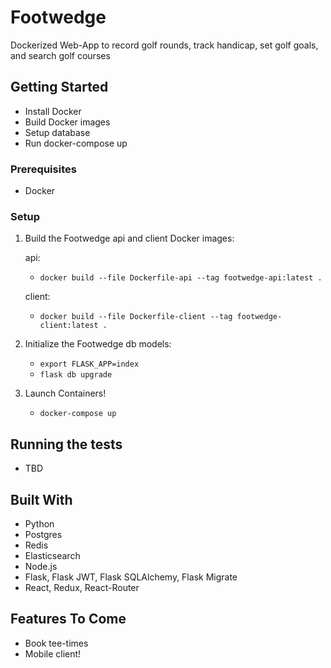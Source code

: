 Footwedge
=======================================================

Dockerized Web-App to record golf rounds, track handicap,
set golf goals, and search golf courses

## Getting Started

* Install Docker 
* Build Docker images
* Setup database
* Run docker-compose up


### Prerequisites
* Docker


### Setup


1) Build the Footwedge api and client Docker images:

    api:
     * ```docker build --file Dockerfile-api --tag footwedge-api:latest . ```
    
    client:
     * ```docker build --file Dockerfile-client --tag footwedge-client:latest . ```
     
2) Initialize the Footwedge db models:

    * ```export FLASK_APP=index```
    * ```flask db upgrade```

3) Launch Containers!
    
    * ```docker-compose up```
    
  
## Running the tests

* TBD


## Built With

* Python
* Postgres
* Redis
* Elasticsearch
* Node.js
* Flask, Flask JWT, Flask SQLAlchemy, Flask Migrate
* React, Redux, React-Router


## Features To Come
* Book tee-times
* Mobile client!

